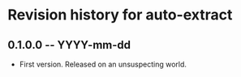 # Revision history for auto-extract

## 0.1.0.0 -- YYYY-mm-dd

* First version. Released on an unsuspecting world.
